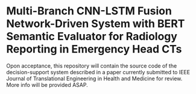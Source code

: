 # Multi-Branch CNN-LSTM Fusion Network-Driven System with BERT Semantic Evaluator for Radiology Reporting in Emergency Head CTs

Opon acceptance, this repository will contain the source code of the decision-support system described in a paper currently submitted to IEEE Journal of Translational Engineering in Health and Medicine for review.
More info will be provided ASAP.